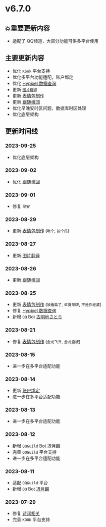 # v6.7.0

## 💥重要更新内容

- 适配了 QQ频道，大部分功能可供多平台使用

## 主要更新内容

- 优化 `Kook` 平台支持
- 优化多平台功能适配，账户绑定
- 优化 [Hypixel 数据查询](../function/query/hypixel.md)
- 更新 [`图片翻译`](../function/useful/translate.md##图片翻译)
- 更新 [表情包制作](../function/img/img_meme.md)
- 更新 [跟随撤回](../function/admin/follow_delete)
- 优化早晚安时区问题，数据库时区处理
- 优化底层架构

## 更新时间线

### 2023-09-25

- 优化底层架构

### 2023-09-02

- 优化 [跟随撤回](../function/admin/follow_delete)

### 2023-09-01

- 修复 `早安`

### 2023-08-29

- 更新 [表情包制作](../function/img/img_meme.md) (`啾个`, `拍个瓜`)

### 2023-08-27

- 更新 [图片翻译](../function/useful/translate.md##图片翻译)

### 2023-08-26

- 更新 [跟随撤回](../function/admin/follow_delete)

### 2023-08-25

- 更新 [表情包制作](../function/img/img_meme.md) (`被看扁了`, `虹夏举牌`, `不是你老婆`)
- 修复 [Hypixel 数据查询](../function/query/hypixel.md)
- 新增 `QQ` Bot [古明地さとり](../about/botlist.md)

### 2023-08-21

- 修复 [表情包制作](../function/img/img_meme.md) (`金龙飞升`, `金龙盘旋`)

### 2023-08-15

- 进一步在多平台适配功能

### 2023-08-14

- 更新 [账户绑定](../function/admin/platform.md)
- 进一步在多平台适配功能

### 2023-08-13

- 进一步在多平台适配功能

### 2023-08-12

- 新增 `QQGuild` Bot [冴月麟](../about/botlist.md)
- 完善 `QQGuild` 平台支持
- 进一步在多平台适配功能

### 2023-08-11

- 适配 `QQGuild` 平台
- 新增 `QQ` Bot [冴月麟](../about/botlist.md)

### 2023-07-29

- 修复 [诗词相关](..\function\play\poem_writer.md)
- 完善 `KOOK` 平台支持
